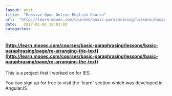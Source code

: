 ```yaml
---
layout: post
title:  "Massive Open Online English Course"
url:  "http://learn.mooec.com/courses/basic-paraphrasing/lessons/basic-paraphrasing/page/re-arranging-the-text"
date:   2017-01-01 19:01:03
categories:
---
```

#### [http://learn.mooec.com/courses/basic-paraphrasing/lessons/basic-paraphrasing/page/re-arranging-the-text](http://learn.mooec.com/courses/basic-paraphrasing/lessons/basic-paraphrasing/page/re-arranging-the-text)

This is a project that I worked on for IES.

You can sign up for free to visit the 'learn' section which was developed in AngularJS